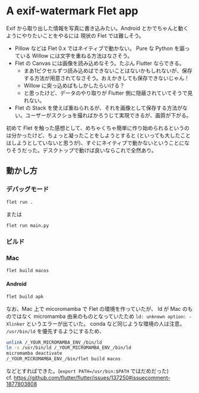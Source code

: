 # A exif-watermark Flet app

Exif から取り出した情報を写真に書き込みたい。Android とかでちゃんと動くようにやりたいことをやるには 現状の Flet では難しそう。

- Pillow などは Flet 0.x ではネイティブで動かない。 Pure な Python を謳っている Willow には文字を重ねる方法はなさそう。
- Flet の Canvas には画像を読み込めなそう。たぶん Flutter ならできる。
  - まあ1ピクセルずつ読み込めばできないことはないかもしれないが、保存する方法が用意されてなさそう。おえかきしても保存できないじゃん！
  - Willow に突っ込めばもしかしたらいける？
  - と思ったけど、データのやり取りが Flutter 側に隠蔽されていてそうで見れない。
- Flet の Stack を使えば重ねられるが、それを画像として保存する方法がない。ユーザーがスクショを撮ればかろうじて実現できるが、画質が下がる。

初めて Flet を触った感想として、めちゃくちゃ簡単に作り始められるというのは分かったけど、ちょっと凝ったことをしようとすると (といっても大したことはしようとしていないと思うが)、すぐにネイティブで動かないということになりそうだった。デスクトップで動けば良いならこれで全然あり。

## 動かし方

### デバッグモード

```sh
flet run .
```

または

```sh
flet run main.py
```

### ビルド

### Mac

```sh
flet build macos
```

#### Android

```sh
flet build apk
```

なお、Mac 上で micoromamba で Flet の環境を作っていたが、 ld が Mac のものではなく micromamba 由来のものとなっていたため `ld: unknown option: -Xlinker` というエラーが出ていた。 conda など同じような環境の人は注意。 `/usr/bin/ld` を優先するようにするため、

```sh
unlink /_YOUR_MICROMAMBA_ENV_/bin/ld
ln -s /usr/bin/ld /_YOUR_MICROMAMBA_ENV_/bin/ld 
micromamba deactivate
/_YOUR_MICROMAMBA_ENV_/bin/flet build macos
```

などとすればできた。(`export PATH=/usr/bin:$PATH` ではだめだった)  
cf. <https://github.com/flutter/flutter/issues/137250#issuecomment-1877803808>
